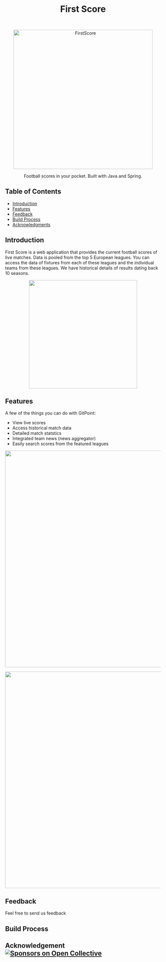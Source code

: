 <h1 align="center"> First Score </h1> <br>
<p align="center">
  <a href="http://firstscoreapp.co.uk">
    <img alt="FirstScore" title="FirstScore" src="https://imgur.com/vYoS1de.png" width="450">
  </a>
</p>

<p align="center">
  Football scores in your pocket. Built with Java and Spring.
</p>

<!-- START doctoc generated TOC please keep comment here to allow auto update -->
<!-- DON'T EDIT THIS SECTION, INSTEAD RE-RUN doctoc TO UPDATE -->
## Table of Contents

- [Introduction](#introduction)
- [Features](#features)
- [Feedback](#feedback)
- [Build Process](#build-process)
- [Acknowledgments](#acknowledgments)

<!-- END doctoc generated TOC please keep comment here to allow auto update -->

## Introduction


First Score is a web application that provides the current football scores of live matches. Data is pooled from the top 5 European leagues. 
You can access the data of fixtures from each of these leagues and the individual teams from these leagues. We have historical details of results dating back 10 seasons. 


<p align="center">
  <img src = "http://i.imgur.com/HowF6aM.png" width=350>
</p>

## Features

A few of the things you can do with GitPoint:

* View live scores
* Access historical match data
* Detailed match statstics
* Integrated team news (news aggregator)
* Easily search scores from the featured leagues

<p align="center">
  <img src = "http://i.imgur.com/IkSnFRL.png" width=700>
</p>

<p align="center">
  <img src = "http://i.imgur.com/0iorG20.png" width=700>
</p>

## Feedback

Feel free to send us feedback 

## Build Process

## Acknowledgement [![Sponsors on Open Collective](https://opencollective.com/git-point/sponsors/badge.svg)](#sponsors)



